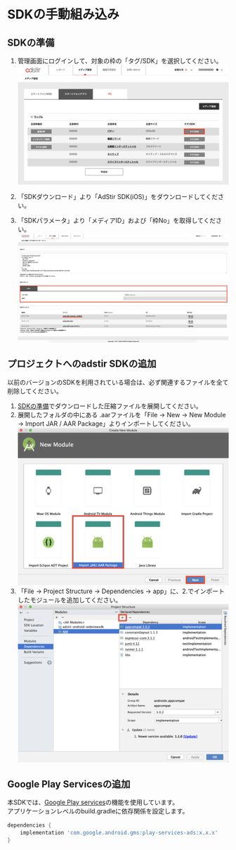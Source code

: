 # SDKの手動組み込み

## SDKの準備
1. 管理画面にログインして、対象の枠の「タグ/SDK」を選択してください。
![](Adstir_sdk_tutorial_01.png)

2. 「SDKダウンロード」より「AdStir SDK(iOS)」をダウンロードしてください。

3. 「SDKパラメータ」より「メディアID」および「枠No」を取得してください。
![](Adstir_sdk_tutorial_02.png)

## プロジェクトへのadstir SDKの追加

以前のバージョンのSDKを利用されている場合は、必ず関連するファイルを全て削除してください。

1. [SDKの準備](#sdkの準備)でダウンロードした圧縮ファイルを展開してください。
1. 展開したフォルダの中にある .aarファイルを「File -> New -> New Module -> Import JAR / AAR Package」よりインポートしてください。
![](Adstir_sdk_tutorial_03.png)
1. 「File -> Project Structure -> Dependencies -> app」に、2.でインポートしたモジュールを追加してください。
![](Adstir_sdk_tutorial_04.png)

## Google Play Servicesの追加
本SDKでは、[Google Play services](https://developer.android.com/google/play-services/index.html)の機能を使用しています。  
アプリケーションレベルのbuild.gradleに依存関係を設定します。

```groovy hl_lines="1 3"
dependencies {
    implementation 'com.google.android.gms:play-services-ads:x.x.x'
}
```